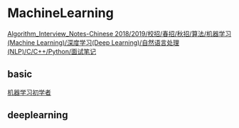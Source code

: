 # MachineLearning
[Algorithm_Interview_Notes-Chinese  2018/2019/校招/春招/秋招/算法/机器学习(Machine Learning)/深度学习(Deep Learning)/自然语言处理(NLP)/C/C++/Python/面试笔记](https://github.com/imhuay/Algorithm_Interview_Notes-Chinese)
## basic
[机器学习初学者](http://www.ai-start.com/)
## deeplearning
